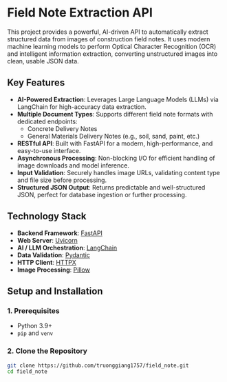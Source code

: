 # Field Note Extraction API

This project provides a powerful, AI-driven API to automatically extract structured data from images of construction field notes. It uses modern machine learning models to perform Optical Character Recognition (OCR) and intelligent information extraction, converting unstructured images into clean, usable JSON data.

## Key Features

-   **AI-Powered Extraction**: Leverages Large Language Models (LLMs) via LangChain for high-accuracy data extraction.
-   **Multiple Document Types**: Supports different field note formats with dedicated endpoints:
    -   Concrete Delivery Notes
    -   General Materials Delivery Notes (e.g., soil, sand, paint, etc.)
-   **RESTful API**: Built with FastAPI for a modern, high-performance, and easy-to-use interface.
-   **Asynchronous Processing**: Non-blocking I/O for efficient handling of image downloads and model inference.
-   **Input Validation**: Securely handles image URLs, validating content type and file size before processing.
-   **Structured JSON Output**: Returns predictable and well-structured JSON, perfect for database ingestion or further processing.

## Technology Stack

-   **Backend Framework**: [FastAPI](https://fastapi.tiangolo.com/)
-   **Web Server**: [Uvicorn](https://www.uvicorn.org/)
-   **AI / LLM Orchestration**: [LangChain](https://www.langchain.com/)
-   **Data Validation**: [Pydantic](https://pydantic-docs.helpmanual.io/)
-   **HTTP Client**: [HTTPX](https://www.python-httpx.org/)
-   **Image Processing**: [Pillow](https://python-pillow.org/)

## Setup and Installation

### 1. Prerequisites

-   Python 3.9+
-   `pip` and `venv`

### 2. Clone the Repository

```bash
git clone https://github.com/truonggiang1757/field_note.git
cd field_note
